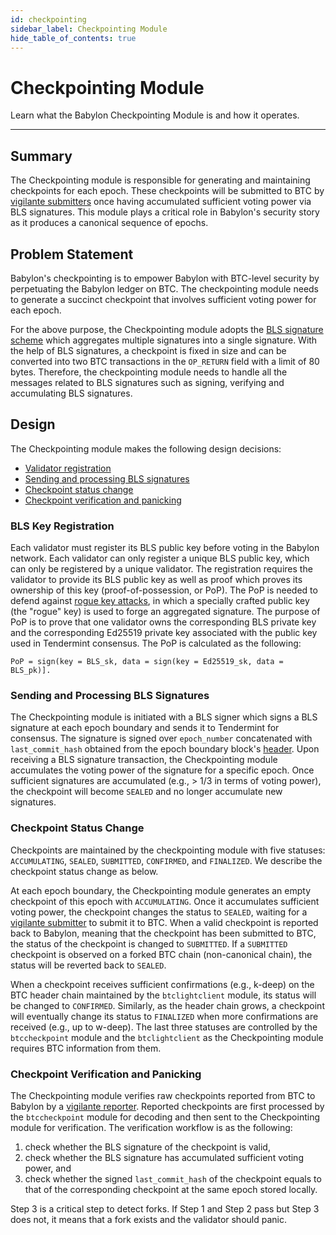```yaml
---
id: checkpointing
sidebar_label: Checkpointing Module
hide_table_of_contents: true
---
```


# Checkpointing Module

Learn what the Babylon Checkpointing Module is and how it operates.

---

## Summary

The Checkpointing module is responsible for generating and maintaining checkpoints for each epoch.
These checkpoints will be submitted to BTC by [vigilante submitters](./submitter) once having accumulated sufficient voting power via BLS signatures.
This module plays a critical role in Babylon's security story as it produces a canonical sequence of epochs.

## Problem Statement

Babylon's checkpointing is to empower Babylon with BTC-level security by perpetuating the Babylon ledger on BTC.
The checkpointing module needs to generate a succinct checkpoint that involves sufficient voting power for each epoch.

For the above purpose, the Checkpointing module adopts the [BLS signature scheme](https://datatracker.ietf.org/doc/html/draft-boneh-bls-signature-00) which aggregates multiple signatures into a single signature.
With the help of BLS signatures, a checkpoint is fixed in size and can be converted into two BTC transactions in the `OP_RETURN` field with a limit of 80 bytes.
Therefore, the checkpointing module needs to handle all the messages related to BLS signatures such as signing, verifying and accumulating BLS signatures.

## Design

The Checkpointing module makes the following design decisions:

- [Validator registration](#bls-key-registration)
- [Sending and processing BLS signatures](#sending-and-processing-bls-signatures)
- [Checkpoint status change](#checkpoint-status-change)
- [Checkpoint verification and panicking](#checkpoint-verification-and-panicking)

### BLS Key Registration

Each validator must register its BLS public key before voting in the Babylon network.
Each validator can only register a unique BLS public key, which can only be registered by a unique validator.
The registration requires the validator to provide its BLS public key as well as proof which proves its ownership of this key (proof-of-possession, or PoP).
The PoP is needed to defend against [rogue key attacks](https://eprint.iacr.org/2021/377.pdf), in which a specially crafted public key (the "rogue" key) is used to forge an aggregated signature.
The purpose of PoP is to prove that one validator owns the corresponding BLS private key and the corresponding Ed25519 private key associated with the public key used in Tendermint consensus.
The PoP is calculated as the following:

`PoP = sign(key = BLS_sk, data = sign(key = Ed25519_sk, data = BLS_pk)].`

### Sending and Processing BLS Signatures

The Checkpointing module is initiated with a BLS signer which signs a BLS signature at each epoch boundary and sends it to Tendermint for consensus.
The signature is signed over `epoch_number` concatenated with `last_commit_hash` obtained from the epoch boundary block's [header](https://github.com/tendermint/spec/blob/8dd2ed4c6fe12459edeb9b783bdaaaeb590ec15c/spec/core/data_structures.md).
Upon receiving a BLS signature transaction, the Checkpointing module accumulates the voting power of the signature for a specific epoch.
Once sufficient signatures are accumulated (e.g., > 1/3 in terms of voting power),
the checkpoint will become `SEALED` and no longer accumulate new signatures.

### Checkpoint Status Change

Checkpoints are maintained by the checkpointing module with five statuses: `ACCUMULATING`, `SEALED`, `SUBMITTED`, `CONFIRMED`, and `FINALIZED`.
We describe the checkpoint status change as below.

At each epoch boundary, the Checkpointing module generates an empty checkpoint of this epoch with `ACCUMULATING`.
Once it accumulates sufficient voting power, the checkpoint changes the status to `SEALED`, waiting for a [vigilante submitter](./submitter) to submit it to BTC.
When a valid checkpoint is reported back to Babylon, meaning that the checkpoint has been submitted to BTC, the status of the checkpoint is changed to `SUBMITTED`.
If a `SUBMITTED` checkpoint is observed on a forked BTC chain (non-canonical chain), the status will be reverted back to `SEALED`.

When a checkpoint receives sufficient confirmations (e.g., k-deep) on the BTC header chain maintained by the `btclightclient` module, its status will be changed to `CONFIRMED`.
Similarly, as the header chain grows, a checkpoint will eventually change its status to `FINALIZED` when more confirmations are received (e.g., up to w-deep).
The last three statuses are controlled by the `btccheckpoint` module and the `btclightclient` as the Checkpointing module requires BTC information from them.

### Checkpoint Verification and Panicking

The Checkpointing module verifies raw checkpoints reported from BTC to Babylon by a [vigilante reporter](./reporter).
Reported checkpoints are first processed by the `btccheckpoint` module for decoding and then sent to the Checkpointing module for verification.
The verification workflow is as the following:
1. check whether the BLS signature of the checkpoint is valid,
2. check whether the BLS signature has accumulated sufficient voting power, and
3. check whether the signed `last_commit_hash` of the checkpoint equals to that of the corresponding checkpoint at the same epoch stored locally.

Step 3 is a critical step to detect forks. If Step 1 and Step 2 pass but Step 3 does not, it means that a fork exists and the validator should panic.
